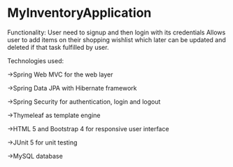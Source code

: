 # MyInventoryApplication

Functionality:
User need to signup and then login with its credentials
Allows user to add items on their shopping wishlist which later can be updated and deleted if that task fulfilled by user.


Technologies used: 

->Spring Web MVC for the web layer

->Spring Data JPA with Hibernate framework

->Spring Security for authentication, login and logout

->Thymeleaf as template engine

->HTML 5 and Bootstrap 4 for responsive user interface

->JUnit 5 for unit testing

->MySQL database
